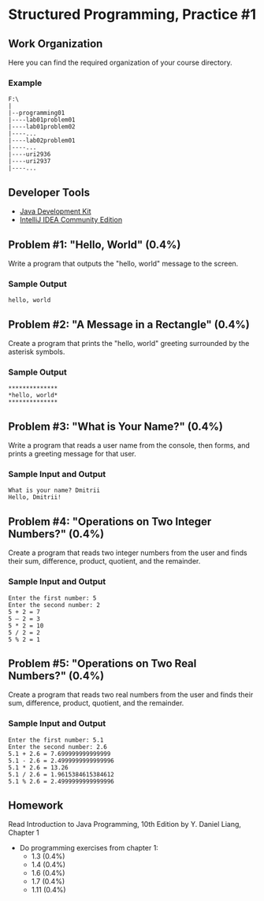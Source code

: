 Structured Programming, Practice #1
===================================

## Work Organization

Here you can find the required organization of your course directory.

### Example

```
F:\
|
|--programming01
|----lab01problem01
|----lab01problem02
|----...
|----lab02problem01
|----...
|----uri2936
|----uri2937
|----...
```

## Developer Tools

* [Java Development Kit](https://www.oracle.com/technetwork/java/javase/downloads/jdk12-downloads-5295953.html)
* [IntelliJ IDEA Community Edition](https://www.jetbrains.com/idea/)

## Problem #1: "Hello, World" (0.4%)

Write a program that outputs the "hello, world" message to the screen. 

### Sample Output

```
hello, world
```

## Problem #2: "A Message in a Rectangle" (0.4%)

Create a program that prints the "hello, world" greeting surrounded by the asterisk symbols.

### Sample Output

```
**************
*hello, world*
**************
```

## Problem #3: "What is Your Name?" (0.4%)

Write a program that reads a user name from the console, then forms, and prints a greeting message for that user. 

### Sample Input and Output

```
What is your name? Dmitrii
Hello, Dmitrii!
```

## Problem #4: "Operations on Two Integer Numbers?" (0.4%)

Create a program that reads two integer numbers from the user and finds their sum, difference, product, quotient, and the remainder.

### Sample Input and Output

```
Enter the first number: 5
Enter the second number: 2
5 + 2 = 7
5 – 2 = 3
5 * 2 = 10
5 / 2 = 2
5 % 2 = 1
```

## Problem #5: "Operations on Two Real Numbers?" (0.4%)

Create a program that reads two real numbers from the user and finds their sum, difference, product, quotient, and the remainder.

### Sample Input and Output

```
Enter the first number: 5.1
Enter the second number: 2.6
5.1 + 2.6 = 7.699999999999999
5.1 - 2.6 = 2.4999999999999996
5.1 * 2.6 = 13.26
5.1 / 2.6 = 1.9615384615384612
5.1 % 2.6 = 2.4999999999999996
```

## Homework

Read Introduction to Java Programming, 10th Edition by Y. Daniel Liang, Chapter 1

* Do programming exercises from chapter 1:
  - 1.3 (0.4%)
  - 1.4 (0.4%)
  - 1.6 (0.4%)
  - 1.7 (0.4%)
  - 1.11 (0.4%)

